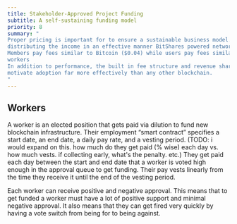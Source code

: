 ```yaml
---
title: Stakeholder-Approved Project Funding
subtitle: A self-sustaining funding model
priority: 8
summary: "
Proper pricing is important for to ensure a sustainable business model. By charging fees that are appropriate and
distributing the income in an effective manner BitShares powered networks can grow while while others struggle.
Members pay fees similar to Bitcoin ($0.04) while users pay fees similar to Dwolla ($0.20) or centralized exchanges (0.2%).
workers
In addition to performance, the built in fee structure and revenue sharing incentive structure should
motivate adoption far more effectively than any other blockchain.
"
---
```


## Workers
A worker is an elected position that gets paid via dilution to fund new blockchain infrastructure.  Their employment “smart contract” specifies a start date, an end date, a daily pay rate, and a vesting period. (TODO: i would expand on this. how much do they get paid (% wise) each day vs. how much vests. if collecting early, what's the penalty. etc.)   They get paid each day between the start and end date that a worker is voted high enough in the approval queue to get funding.  Their pay vests linearly from the time they receive it until the end of the vesting period.

Each worker can receive positive and negative approval.    This means that to get funded a worker must have a lot of positive support and minimal negative approval.  It also means that they can get fired very quickly by having a vote switch from being for to being against.
